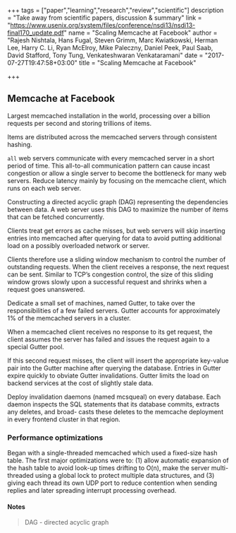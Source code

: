 +++
tags = ["paper","learning","research","review","scientific"]
description = "Take away from scientific papers, discussion & summary"
link = "https://www.usenix.org/system/files/conference/nsdi13/nsdi13-final170_update.pdf"
name = "Scaling Memcache at Facebook"
author = "Rajesh Nishtala, Hans Fugal, Steven Grimm, Marc Kwiatkowski, Herman Lee, Harry C. Li, Ryan McElroy, Mike Paleczny, Daniel Peek, Paul Saab, David Stafford, Tony Tung, Venkateshwaran Venkataramani"
date = "2017-07-27T19:47:58+03:00"
title = "Scaling Memcache at Facebook"

+++

## Memcache at Facebook

Largest memcached installation in the world, processing over a billion requests per second and storing trillions of items.

Items are distributed across the memcached servers through consistent hashing.

`all` web servers communicate with every memcached server in a short period of time.
This all-to-all communication pattern can cause incast congestion or allow a single server to become the bottleneck for many web servers.
Reduce latency mainly by focusing on the memcache client, which runs on each web server.

Constructing a directed acyclic graph (DAG) representing the dependencies between data.
A web server uses this DAG to maximize the number of items that can be fetched concurrently.

Clients treat get errors as cache misses, but web servers will skip inserting entries
into memcached after querying for data to avoid putting additional load on
a possibly overloaded network or server.

Clients therefore use a sliding window mechanism to control the number of outstanding requests.
When the client receives a response, the next request can be sent.
Similar to TCP’s congestion control, the size of this sliding window grows
slowly upon a successful request and shrinks when a request goes unanswered.

Dedicate a small set of machines, named Gutter, to take over the responsibilities of a few
failed servers. Gutter accounts for approximately 1% of the memcached servers in a cluster.

When a memcached client receives no response to its get request,
the client assumes the server has failed and issues the request again to a special Gutter pool.

If this second request misses, the client will insert the appropriate key-value
pair into the Gutter machine after querying the database.
Entries in Gutter expire quickly to obviate Gutter invalidations.
Gutter limits the load on backend services at the cost of slightly stale data.

Deploy invalidation daemons (named mcsqueal) on every database.
Each daemon inspects the SQL statements that its database commits, extracts any deletes, and broad-
casts these deletes to the memcache deployment in every frontend cluster in that region.

### Performance optimizations

Began with a single-threaded memcached which used a fixed-size hash table. The first major optimizations
were to: (1) allow automatic expansion of the hash table to avoid look-up times drifting to O(n), make the
server multi-threaded using a global lock to protect multiple data structures, and (3) giving each thread
its own UDP port to reduce contention when sending replies and later spreading interrupt processing overhead.

#### Notes

> DAG - directed acyclic graph
